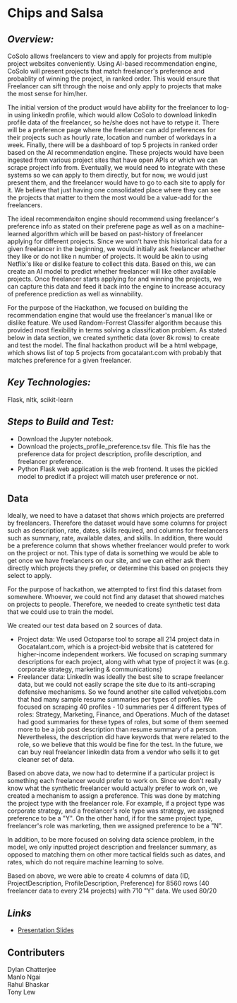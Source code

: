 Chips and Salsa
===================================================
*Overview:*
-----------
CoSolo allows freelancers to view and apply for projects from multiple project websites conveniently.  Using AI-based recommendation engine, CoSolo will present projects that match freelancer's preference and probablity of winning the project, in ranked order.  This would ensure that Freelancer can sift through the noise and only apply to projects that make the most sense for him/her. 

The initial version of the product would have ability for the freelancer to log-in using linkedIn profile, which would allow CoSolo to download linkedIn profile data of the freelancer, so he/she does not have to retype it.  There will be a preference page where the freelancer can add preferences for their projects such as hourly rate, location and number of workdays in a week.  Finally, there will be a dashboard of top 5 projects in ranked order based on the AI recommendation engine. These projects would have been ingested from various project sites that have open APIs or which we can scrape project info from.  Eventually, we would need to integrate with these systems so we can apply to them directly, but for now, we would just present them, and the freelancer would have to go to each site to apply for it.  We believe that just having one consolidated place where they can see the projects that matter to them the most would be a value-add for the freelancers. 

The ideal recommendaiton engine should recommend using freelancer's preference info as stated on their preferene page as well as on a machine-learned algorithm which will be based on past-history of freelancer applying for different projects.  Since we won't have this historical data for a given freelancer in the beginning, we would initially ask freelancer whether they like or do not like n number of projects.  It would be akin to using Netflix's like or dislike feature to collect this data. Based on this, we can create an AI model to predict whether freelancer will like other available projects. Once freelancer starts applying for and winning the projects, we can capture this data and feed it back into the engine to increase accuracy of preference prediction as well as winnability. 

For the purpose of the Hackathon, we focused on building the recommendation engine that would use the freelancer's manual like or dislike feature. We used Random-Forrest Classifer algorithm because this provided most flexibility in terms solving a classification problem.  As stated below in data section, we created synthetic data (over 8k rows) to create and test the model.  The final hackathon product will be a html webpage, which shows list of top 5 projects from gocatalant.com with probably that matches preference for a given freelancer.  

*Key Technologies:*
-------------------
Flask, nltk, scikit-learn

*Steps to Build and Test:*
--------------------------
- Download the Jupyter notebook.
- Download the projects_profile_preference.tsv file. This file has the preference data for project description, profile description, and freelancer preference.
- Python Flask web application is the web frontend. It uses the pickled model to predict if a project will match user preference or not. 

Data
-------------------
Ideally, we need to have a dataset that shows which projects are preferred by freelancers. Therefore the dataset would have some columns for project such as description, rate, dates, skills required, and columns for freelancers such as summary, rate, available dates, and skills.  In addition, there would be a preference column that shows whether freelancer would prefer to work on the project or not.  This type of data is something we would be able to get once we have freelancers on our site, and we can either ask them directly which projects they prefer, or determine this based on projects they select to apply.  

For the purpose of hackathon, we attempted to first find this dataset from somewhere.  Whoever, we could not find any dataset that showed matches on projects to people. Therefore, we needed to create synthetic test data that we could use to train the model. 

We created our test data based on 2 sources of data. 
* Project data: We used Octoparse tool to scrape all 214 project data in Gocatalant.com, which is a project-bid website that is catetered for higher-income independent workers. We focused on scraping summary descriptions for each project, along with what type of project it was (e.g. corporate strategy, marketing & communications)
* Freelancer data: LinkedIn was ideally the best site to scrape freelancer data, but we could not easily scrape the site due to its anti-scraping defensive mechanisms.  So we found another site called velvetjobs.com that had many sample resume summaries per types of profiles. We focused on scraping 40 profiles - 10 summaries per 4 different types of roles: Strategy, Marketing, Finance, and Operations. Much of the dataset had good summaries for these types of roles, but some of them seemed more to be a job post description than resume summary of a person.  Nevertheless, the description did have keywords that were related to the role, so we believe that this would be fine for the test.  In the future, we can buy real freelancer linkedIn data from a vendor who sells it to get cleaner set of data.  

Based on above data, we now had to determine if a particular project is something each freelancer would prefer to work on.  Since we don't really know what the synthetic freelancer would actually prefer to work on, we created a mechanism to assign a preference. This was done by matching the project type with the freelancer role.  For example, if a project type was corporate strategy, and a freelancer's role type was strategy, we assigned preference to be a "Y". On the other hand, if for the same project type, freelancer's role was marketing, then we assigned preference to be a "N".  

In addition, to be more focused on solving data science problem, in the model, we only inputted project description and freelancer summary, as opposed to matching them on other more tactical fields such as dates, and rates, which do not require machine learning to solve. 

Based on above, we were able to create 4 columns of data (ID, ProjectDescription, ProfileDescription, Preference) for 8560 rows (40 freelancer data to every 214 projects) with 710 "Y" data.  We used 80/20 

*Links*
-------
* [Presentation Slides](https://docs.google.com/presentation/d/1rlVuMV4E9SthtEQv27bzqupcE1qnvYFdn-uYr8_CrcQ)

Contributers
------------
Dylan Chatterjee  
Manlo Ngai  
Rahul Bhaskar  
Tony Lew  
